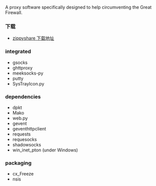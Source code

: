 A proxy software specifically designed to help circumventing the Great Firewall.

### 下载
* <a href="http://www58.zippyshare.com/d/HG8swb8R/66016/firefly-proxy-win-0.2.0.zip" target="_blank">zippyshare 下载地址</a>

### integrated
* gsocks
* ghttproxy
* meeksocks-py
* putty
* SysTrayIcon.py
    
### dependencies
* dpkt
* Mako
* web.py
* gevent
* geventhttpclient
* requests
* requesocks
* shadowsocks
* win_inet_pton (under Windows)
    
### packaging
* cx_Freeze
* nsis
    
